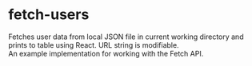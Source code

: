 # fetch-users
Fetches user data from local JSON file in current working directory and prints to table using React. URL string is modifiable.<br />
An example implementation for working with the Fetch API. <br />
